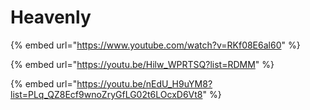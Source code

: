 # Heavenly

{% embed url="https://www.youtube.com/watch?v=RKf08E6al60" %}

{% embed url="https://youtu.be/Hilw_WPRTSQ?list=RDMM" %}

{% embed url="https://youtu.be/nEdU_H9uYM8?list=PLq_QZ8Ecf9wnoZryGfLG02t6LOcxD6Vt8" %}
